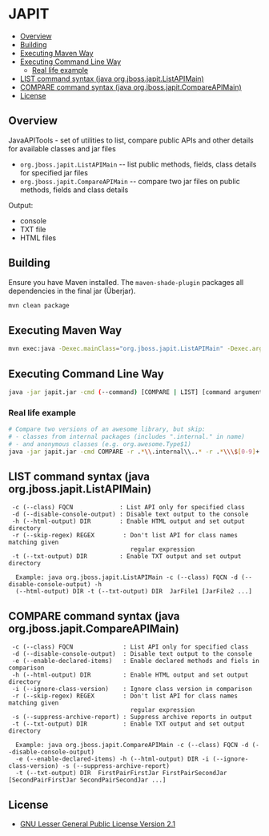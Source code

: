 # JAPIT

  * [Overview](#overview)
  * [Building](#building)
  * [Executing Maven Way](#executing-maven-way)
  * [Executing Command Line Way](#executing-command-line-way)
     * [Real life example](#real-life-example)
  * [LIST command syntax (java org.jboss.japit.ListAPIMain)](#list-command-syntax-java-orgjbossjapitlistapimain)
  * [COMPARE command syntax (java org.jboss.japit.CompareAPIMain)](#compare-command-syntax-java-orgjbossjapitcompareapimain)
  * [License](#license)

## Overview
JavaAPITools - set of utilities to list, compare public APIs and other details for available classes and jar files

* `org.jboss.japit.ListAPIMain` -- list public methods, fields, class details for specified jar files
* `org.jboss.japit.CompareAPIMain` -- compare two jar files on public methods, fields and class details

Output:
* console
* TXT file
* HTML files


## Building

Ensure you have Maven installed. The `maven-shade-plugin` packages all dependencies in the final jar (Überjar).

```bash
mvn clean package
```

## Executing Maven Way

```bash
mvn exec:java -Dexec.mainClass="org.jboss.japit.ListAPIMain" -Dexec.args="arg0 arg1 arg2"
```

## Executing Command Line Way

```bash
java -jar japit.jar -cmd (--command) [COMPARE | LIST] [command arguments]
```

### Real life example

```bash
# Compare two versions of an awesome library, but skip:
# - classes from internal packages (includes ".internal." in name)
# - and anonymous classes (e.g. org.awesome.Type$1)
java -jar japit.jar -cmd COMPARE -r .*\\.internal\\..* -r .*\\\$[0-9]+ -h /tmp/japit-html awesome-1.0.{0,1}.jar
```

## LIST command syntax (java org.jboss.japit.ListAPIMain)

```
 -c (--class) FQCN             : List API only for specified class
 -d (--disable-console-output) : Disable text output to the console
 -h (--html-output) DIR        : Enable HTML output and set output directory
 -r (--skip-regex) REGEX        : Don't list API for class names matching given
                                  regular expression
 -t (--txt-output) DIR         : Enable TXT output and set output directory

  Example: java org.jboss.japit.ListAPIMain -c (--class) FQCN -d (--disable-console-output) -h 
  (--html-output) DIR -t (--txt-output) DIR  JarFile1 [JarFile2 ...]
```

## COMPARE command syntax (java org.jboss.japit.CompareAPIMain)

```
 -c (--class) FQCN              : List API only for specified class
 -d (--disable-console-output)  : Disable text output to the console
 -e (--enable-declared-items)   : Enable declared methods and fiels in comparison
 -h (--html-output) DIR         : Enable HTML output and set output directory
 -i (--ignore-class-version)    : Ignore class version in comparison
 -r (--skip-regex) REGEX        : Don't list API for class names matching given
                                  regular expression
 -s (--suppress-archive-report) : Suppress archive reports in output
 -t (--txt-output) DIR          : Enable TXT output and set output directory

  Example: java org.jboss.japit.CompareAPIMain -c (--class) FQCN -d (--disable-console-output) 
  -e (--enable-declared-items) -h (--html-output) DIR -i (--ignore-class-version) -s (--suppress-archive-report)
  -t (--txt-output) DIR  FirstPairFirstJar FirstPairSecondJar [SecondPairFirstJar SecondPairSecondJar ...]
```

## License

* [GNU Lesser General Public License Version 2.1](http://www.gnu.org/licenses/lgpl-2.1-standalone.html)
